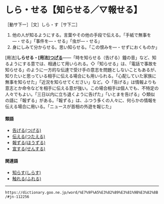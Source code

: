 # しら・せる【知らせる／▽報せる】

［動サ下一］［文］しら・す［サ下二］
1. 他の人が知るようにする。言葉やその他の手段で伝える。「手紙で無事を―・せる」「事件を―・せる」「虫が―・せる」
2. 身にしみて分からせる。思い知らせる。「この恨みを―・せずにおくものか」
    

\[用法\]**しらせる・\[用法\][つげる](https://dictionary.goo.ne.jp/word/%E5%91%8A%E3%81%92%E3%82%8B/#jn-147342)**――「時を知らせる（告げる）鐘の音」など、知るようにする意では、相通じて用いられる。◇「知らせる」は、「電話で事故を知らせる」のように一方的な伝達で受け手の意志を問題としないこともあるが、知りたいと思っている相手に伝える場合にも用いられる。「心配していた家族に無事を知らせた」「近況を知らせてください」など。◇「告げる」は情報よりも意志とか命令などを相手に伝える意が強い。この場合相手は個人でも、不特定の人々でもよい。「三日以内に立ち退くように告げた」「いとまを告げる」◇類似の語に「報ずる」がある。「報ずる」は、ふつう多くの人々に、何らかの情報を伝える場合に用いる。「ニュースが首相の外遊を報じた」

#### 類語

-   [告げる(つげる)](https://dictionary.goo.ne.jp/word/%E5%91%8A%E3%81%92%E3%82%8B/#jn-147342)
-   [伝える(つたえる)](https://dictionary.goo.ne.jp/word/%E4%BC%9D%E3%81%88%E3%82%8B/#jn-147454)
-   [報ずる(ほうずる)](https://dictionary.goo.ne.jp/word/%E5%A0%B1%E3%81%9A%E3%82%8B/#jn-202027)
-   [宣する(せんする)](https://dictionary.goo.ne.jp/word/%E5%AE%A3%E3%81%99%E3%82%8B/#jn-126621)

#### 関連語

-   [知らす(しらす)](https://dictionary.goo.ne.jp/word/%E7%9F%A5%E3%82%89%E3%81%99/#jn-112235)
-   [触れる(ふれる)](https://dictionary.goo.ne.jp/word/%E8%A7%A6%E3%82%8C%E3%82%8B/#jn-196605)

---
`https://dictionary.goo.ne.jp/word/%E7%9F%A5%E3%82%89%E3%81%9B%E3%82%8B/#jn-112256`